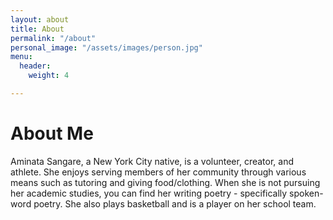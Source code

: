 ```yaml
---
layout: about
title: About
permalink: "/about"
personal_image: "/assets/images/person.jpg"
menu:
  header:
    weight: 4

---
```

# About Me

Aminata Sangare, a New York City native, is a volunteer, creator, and athlete. She enjoys serving members of her community through various means such as tutoring and giving food/clothing. When she is not pursuing her academic studies, you can find her writing poetry - specifically spoken-word poetry. She also plays basketball and is a player on her school team.